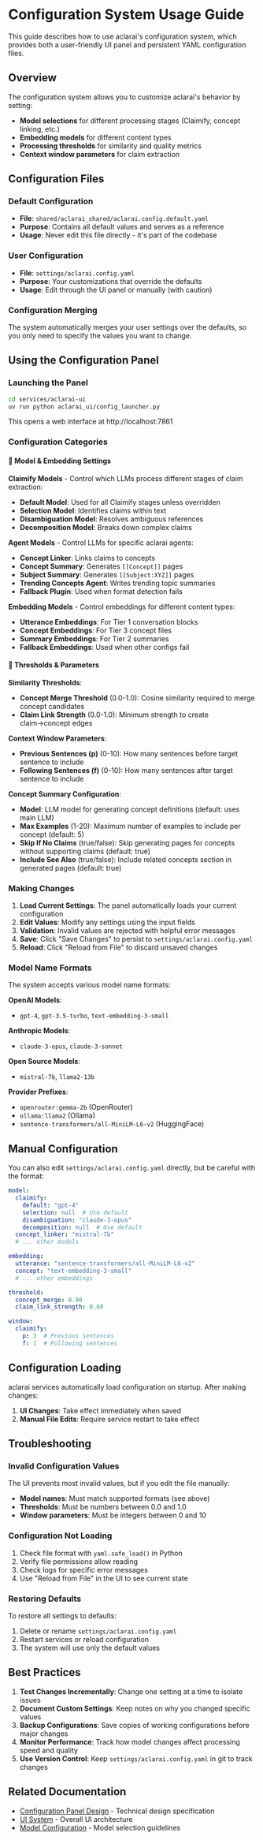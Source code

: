 # Configuration System Usage Guide

This guide describes how to use aclarai's configuration system, which provides both a user-friendly UI panel and persistent YAML configuration files.

## Overview

The configuration system allows you to customize aclarai's behavior by setting:
- **Model selections** for different processing stages (Claimify, concept linking, etc.)
- **Embedding models** for different content types
- **Processing thresholds** for similarity and quality metrics
- **Context window parameters** for claim extraction

## Configuration Files

### Default Configuration
- **File**: `shared/aclarai_shared/aclarai.config.default.yaml`
- **Purpose**: Contains all default values and serves as a reference
- **Usage**: Never edit this file directly - it's part of the codebase

### User Configuration  
- **File**: `settings/aclarai.config.yaml`
- **Purpose**: Your customizations that override the defaults
- **Usage**: Edit through the UI panel or manually (with caution)

### Configuration Merging
The system automatically merges your user settings over the defaults, so you only need to specify the values you want to change.

## Using the Configuration Panel

### Launching the Panel

```bash
cd services/aclarai-ui
uv run python aclarai_ui/config_launcher.py
```

This opens a web interface at http://localhost:7861

### Configuration Categories

#### 🤖 Model & Embedding Settings

**Claimify Models** - Control which LLMs process different stages of claim extraction:
- **Default Model**: Used for all Claimify stages unless overridden
- **Selection Model**: Identifies claims within text 
- **Disambiguation Model**: Resolves ambiguous references
- **Decomposition Model**: Breaks down complex claims

**Agent Models** - Control LLMs for specific aclarai agents:
- **Concept Linker**: Links claims to concepts
- **Concept Summary**: Generates `[[Concept]]` pages
- **Subject Summary**: Generates `[[Subject:XYZ]]` pages  
- **Trending Concepts Agent**: Writes trending topic summaries
- **Fallback Plugin**: Used when format detection fails

**Embedding Models** - Control embeddings for different content types:
- **Utterance Embeddings**: For Tier 1 conversation blocks
- **Concept Embeddings**: For Tier 3 concept files
- **Summary Embeddings**: For Tier 2 summaries
- **Fallback Embeddings**: Used when other configs fail

#### 📏 Thresholds & Parameters

**Similarity Thresholds**:
- **Concept Merge Threshold** (0.0-1.0): Cosine similarity required to merge concept candidates
- **Claim Link Strength** (0.0-1.0): Minimum strength to create claim→concept edges

**Context Window Parameters**:
- **Previous Sentences (p)** (0-10): How many sentences before target sentence to include
- **Following Sentences (f)** (0-10): How many sentences after target sentence to include

**Concept Summary Configuration**:
- **Model**: LLM model for generating concept definitions (default: uses main LLM)
- **Max Examples** (1-20): Maximum number of examples to include per concept (default: 5)
- **Skip If No Claims** (true/false): Skip generating pages for concepts without supporting claims (default: true)
- **Include See Also** (true/false): Include related concepts section in generated pages (default: true)

### Making Changes

1. **Load Current Settings**: The panel automatically loads your current configuration
2. **Edit Values**: Modify any settings using the input fields
3. **Validation**: Invalid values are rejected with helpful error messages
4. **Save**: Click "Save Changes" to persist to `settings/aclarai.config.yaml`
5. **Reload**: Click "Reload from File" to discard unsaved changes

### Model Name Formats

The system accepts various model name formats:

**OpenAI Models**:
- `gpt-4`, `gpt-3.5-turbo`, `text-embedding-3-small`

**Anthropic Models**:
- `claude-3-opus`, `claude-3-sonnet`

**Open Source Models**:
- `mistral-7b`, `llama2-13b`

**Provider Prefixes**:
- `openrouter:gemma-2b` (OpenRouter)
- `ollama:llama2` (Ollama)
- `sentence-transformers/all-MiniLM-L6-v2` (HuggingFace)

## Manual Configuration

You can also edit `settings/aclarai.config.yaml` directly, but be careful with the format:

```yaml
model:
  claimify:
    default: "gpt-4"
    selection: null  # Use default
    disambiguation: "claude-3-opus"
    decomposition: null  # Use default
  concept_linker: "mistral-7b"
  # ... other models

embedding:
  utterance: "sentence-transformers/all-MiniLM-L6-v2"
  concept: "text-embedding-3-small"
  # ... other embeddings

threshold:
  concept_merge: 0.90
  claim_link_strength: 0.60

window:
  claimify:
    p: 3  # Previous sentences
    f: 1  # Following sentences
```

## Configuration Loading

aclarai services automatically load configuration on startup. After making changes:

1. **UI Changes**: Take effect immediately when saved
2. **Manual File Edits**: Require service restart to take effect

## Troubleshooting

### Invalid Configuration Values

The UI prevents most invalid values, but if you edit the file manually:
- **Model names**: Must match supported formats (see above)
- **Thresholds**: Must be numbers between 0.0 and 1.0
- **Window parameters**: Must be integers between 0 and 10

### Configuration Not Loading

1. Check file format with `yaml.safe_load()` in Python
2. Verify file permissions allow reading
3. Check logs for specific error messages
4. Use "Reload from File" in the UI to see current state

### Restoring Defaults

To restore all settings to defaults:
1. Delete or rename `settings/aclarai.config.yaml`
2. Restart services or reload configuration
3. The system will use only the default values

## Best Practices

1. **Test Changes Incrementally**: Change one setting at a time to isolate issues
2. **Document Custom Settings**: Keep notes on why you changed specific values
3. **Backup Configurations**: Save copies of working configurations before major changes
4. **Monitor Performance**: Track how model changes affect processing speed and quality
5. **Use Version Control**: Keep `settings/aclarai.config.yaml` in git to track changes

## Related Documentation

- [Configuration Panel Design](../arch/design_config_panel.md) - Technical design specification
- [UI System](components/ui_system.md) - Overall UI architecture
- [Model Configuration](../arch/on-evaluation_agents.md) - Model selection guidelines